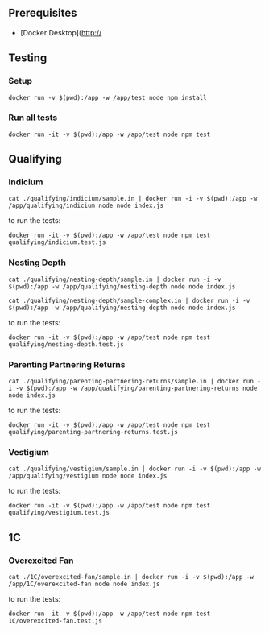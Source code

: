 ## Prerequisites

- [Docker Desktop]([http://](https://docs.docker.com/get-docker/)


## Testing

### Setup

```
docker run -v $(pwd):/app -w /app/test node npm install
```

### Run all tests

```
docker run -it -v $(pwd):/app -w /app/test node npm test
```

## Qualifying

### Indicium

```
cat ./qualifying/indicium/sample.in | docker run -i -v $(pwd):/app -w /app/qualifying/indicium node node index.js
```

to run the tests:

```
docker run -it -v $(pwd):/app -w /app/test node npm test qualifying/indicium.test.js
```

### Nesting Depth

```
cat ./qualifying/nesting-depth/sample.in | docker run -i -v $(pwd):/app -w /app/qualifying/nesting-depth node node index.js

cat ./qualifying/nesting-depth/sample-complex.in | docker run -i -v $(pwd):/app -w /app/qualifying/nesting-depth node node index.js
```

to run the tests:

```
docker run -it -v $(pwd):/app -w /app/test node npm test qualifying/nesting-depth.test.js
```

### Parenting Partnering Returns

```
cat ./qualifying/parenting-partnering-returns/sample.in | docker run -i -v $(pwd):/app -w /app/qualifying/parenting-partnering-returns node node index.js
```

to run the tests:

```
docker run -it -v $(pwd):/app -w /app/test node npm test qualifying/parenting-partnering-returns.test.js
```

### Vestigium

```
cat ./qualifying/vestigium/sample.in | docker run -i -v $(pwd):/app -w /app/qualifying/vestigium node node index.js
```

to run the tests:

```
docker run -it -v $(pwd):/app -w /app/test node npm test qualifying/vestigium.test.js
```

## 1C

### Overexcited Fan

```
cat ./1C/overexcited-fan/sample.in | docker run -i -v $(pwd):/app -w /app/1C/overexcited-fan node node index.js
```

to run the tests:

```
docker run -it -v $(pwd):/app -w /app/test node npm test 1C/overexcited-fan.test.js
```
